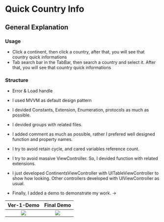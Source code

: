 # Quick Country Info

## General Explanation
### Usage
- Click a continent, then click a country, after that, you will see that country quick informations
- Tab search bar in the TabBar, then search a country and select it. After that, you will see that country quick informations

### Structure
- Error & Load handle
- I used MVVM as default design pattern
- I devided Constants, Extension, Enumeration, protocols as much as possible.
- I devided groups with related files.
- I added comment as much as possible, rather I prefered well designed function and property names.
- I try to avoid retain cycle, and cared variables reference count.
- I try to avoid massive ViewController. So, I devided function with related extensions.
- I just developed ContinentsViewController with UITableViewController to show how looking. Other controllers developed with UIViewController as usual.

- Finally, I added a demo to demonstrate my work. ->

 |       Ver-1-Demo         |      Final Demo           |
:-------------------------:|:-------------------------:|
![](DemoGifs/Ver-1-Demo.gif) | ![](DemoGifs/Final-Demo.gif)
